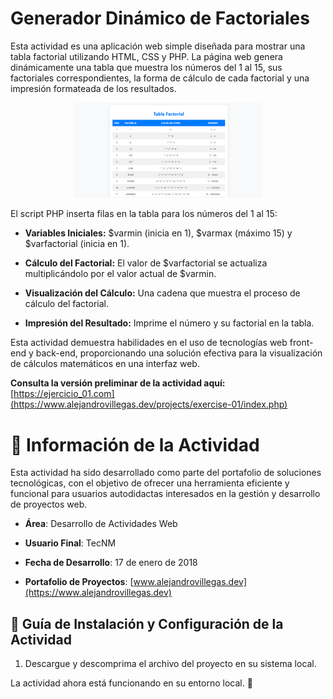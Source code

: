 # Generador Dinámico de Factoriales

Esta actividad es una aplicación web simple diseñada para mostrar una tabla factorial utilizando HTML, CSS y PHP. La página web genera dinámicamente una tabla que muestra los números del 1 al 15, sus factoriales correspondientes, la forma de cálculo de cada factorial y una impresión formateada de los resultados.

<p align="center">
  <img src="./Readme-01.png" alt="Descripción de la imagen" width="60%">
</p>

El script PHP inserta filas en la tabla para los números del 1 al 15:

- **Variables Iniciales:** $varmin (inicia en 1), $varmax (máximo 15) y $varfactorial (inicia en 1).

- **Cálculo del Factorial:** El valor de $varfactorial se actualiza multiplicándolo por el valor actual de $varmin.

- **Visualización del Cálculo:** Una cadena que muestra el proceso de cálculo del factorial.

- **Impresión del Resultado:** Imprime el número y su factorial en la tabla.

Esta actividad demuestra habilidades en el uso de tecnologías web front-end y back-end, proporcionando una solución efectiva para la visualización de cálculos matemáticos en una interfaz web.

**Consulta la versión preliminar de la actividad aquí:** [https://ejercicio_01.com](https://www.alejandrovillegas.dev/projects/exercise-01/index.php)

# 📌 Información de la Actividad

Esta actividad ha sido desarrollado como parte del portafolio de soluciones tecnológicas, con el objetivo de ofrecer una herramienta eficiente y funcional para usuarios autodidactas interesados en la gestión y desarrollo de proyectos web.

- **Área**: Desarrollo de Actividades Web

- **Usuario Final**: TecNM

- **Fecha de Desarrollo**: 17 de enero de 2018

- **Portafolio de Proyectos**: [www.alejandrovillegas.dev](https://www.alejandrovillegas.dev)

## 🔧 Guía de Instalación y Configuración de la Actividad

1. Descargue y descomprima el archivo del proyecto en su sistema local.

La actividad ahora está funcionando en su entorno local. 🎉
